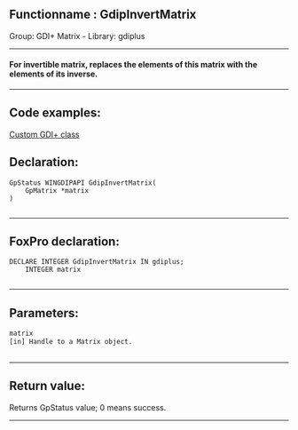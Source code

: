 <link rel="stylesheet" type="text/css" href="../../css/win32api.css">  
<link rel="stylesheet" href="https://cdnjs.cloudflare.com/ajax/libs/font-awesome/4.7.0/css/font-awesome.min.css">

## Functionname : GdipInvertMatrix
Group: GDI+ Matrix - Library: gdiplus    
***  


#### For invertible matrix, replaces the elements of this matrix with the elements of its inverse.


***  


## Code examples:
[Custom GDI+ class](../../samples/sample_450.md)  

## Declaration:
```foxpro  
GpStatus WINGDIPAPI GdipInvertMatrix(
	GpMatrix *matrix
)
  
```  
***  


## FoxPro declaration:
```foxpro  
DECLARE INTEGER GdipInvertMatrix IN gdiplus;
	INTEGER matrix
  
```  
***  


## Parameters:
```txt  
matrix
[in] Handle to a Matrix object.
  
```  
***  


## Return value:
Returns GpStatus value; 0 means success.  
***  

